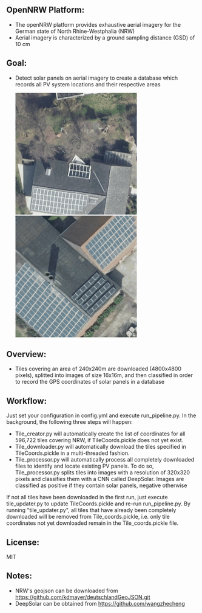 ## OpenNRW Platform:

- The openNRW platform provides exhaustive aerial imagery for the German state of North Rhine-Westphalia (NRW)
- Aerial imagery is characterized by a ground sampling distance (GSD) of 10 cm

## Goal:

- Detect solar panels on aerial imagery to create a database which records all PV system locations and their respective areas

    ![PV_system](https://github.com/kdmayer/PV_Pipeline/blob/master/PV%20system%201.png)
    ![PV_system](https://github.com/kdmayer/PV_Pipeline/blob/master/PV%20system%203.png)
    
## Overview:

- Tiles covering an area of 240x240m are downloaded (4800x4800 pixels), splitted into images of size 16x16m, and then classified in order to record the GPS coordinates of solar panels in a database

## Workflow:

Just set your configuration in config.yml and execute run_pipeline.py. In the background, the following three steps will happen:

* Tile_creator.py will automatically create the list of coordinates for all 596,722 tiles covering NRW, if TileCoords.pickle does not yet exist.
* Tile_downloader.py will automatically download the tiles specified in TileCoords.pickle in a multi-threaded fashion.
* Tile_processor.py will automatically process all completely downloaded files to identify and locate existing PV panels. To do so, Tile_processor.py splits tiles into images with a resolution of 320x320 pixels and classifies them with a CNN called DeepSolar. Images are classified as positive if they contain solar panels, negative otherwise

If not all tiles have been downloaded in the first run, just execute tile_updater.py to update TileCoords.pickle and re-run run_pipeline.py. By running "tile_updater.py", all tiles that have already been completely downloaded will be removed from Tile_coords.pickle, i.e. only tile coordinates not yet downloaded remain in the Tile_coords.pickle file.

## License:

MIT

## Notes:

- NRW's geojson can be downloaded from https://github.com/kdmayer/deutschlandGeoJSON.git
- DeepSolar can be obtained from https://github.com/wangzhecheng



